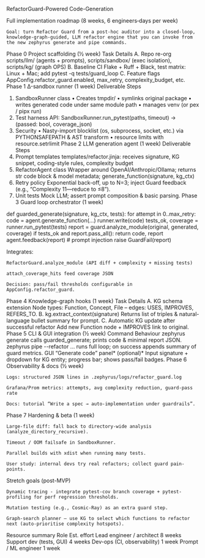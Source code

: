 RefactorGuard-Powered Code-Generation

Full implementation roadmap (8 weeks, 6 engineers‐days per week)

    Goal: turn Refactor Guard from a post-hoc auditor into a closed-loop, knowledge-graph-guided, LLM refactor engine that you can invoke from the new zephyrus generate and pipe commands.

Phase 0 Project scaffolding (½ week)
Task	Details
A. Repo re-org	scripts/llm/ (agents + prompts), scripts/sandbox/ (exec isolation), scripts/kg/ (graph OPS)
B. Baseline CI	Flake + Ruff + Black, test matrix: Linux + Mac; add pytest -q tests/guard_loop
C. Feature flags	AppConfig.refactor_guard.enabled, max_retry, complexity_budget, etc.
Phase 1 Δ-sandbox runner (1 week)
Deliverable	Steps
1. SandboxRunner class	• Creates tmpdir/<uuid> • symlinks original package • writes generated code under same module path • manages venv (or pex / pipx run)
2. Test harness	API: SandboxRunner.run_pytest(paths, timeout) → (passed: bool, coverage_json)
3. Security	• Nasty-import blocklist (os, subprocess, socket, etc.) via PYTHONSAFEPATH & AST transform • resource limits with resource.setrlimit
Phase 2 LLM generation agent (1 week)
Deliverable	Steps
1. Prompt templates	templates/refactor.jinja: receives signature, KG snippet, coding-style rules, complexity budget
2. RefactorAgent class	Wrapper around OpenAI/Anthropic/Ollama; returns str code block & model metadata; generate_function(signature, kg_ctx)
3. Retry policy	Exponential back-off, up to N=3; inject Guard feedback (e.g., “Complexity 11—reduce to ≤8”).
4. Unit tests	Mock LLM; assert prompt composition & basic parsing.
Phase 3 Guard loop orchestrator (1 week)

def guarded_generate(signature, kg_ctx, tests):
    for attempt in 0..max_retry:
        code = agent.generate_function(...)
        runner.write(code)
        tests_ok, coverage = runner.run_pytest(tests)
        report = guard.analyze_module(original, generated, coverage)
        if tests_ok and report.pass_all():
            return code, report
        agent.feedback(report)  # prompt injection
    raise GuardFail(report)

Integrates:

    RefactorGuard.analyze_module (API diff + complexity + missing tests)

    attach_coverage_hits feed coverage JSON

    Decision: pass/fail thresholds configurable in AppConfig.refactor_guard.

Phase 4 Knowledge-graph hooks (1 week)
Task	Details
A. KG schema extension	Node types: Function, Concept, File – edges: USES, IMPROVES, REFERS_TO.
B. kg.extract_context(signature)	Returns list of triples & natural-language bullet summary for prompt.
C. Automatic KG update after successful refactor	Add new Function node + IMPROVES link to original.
Phase 5 CLI & GUI integration (½ week)
Command	Behaviour
zephyrus generate	calls guarded_generate; prints code & minimal report JSON.
zephyrus pipe --refactor …	runs full loop; on success appends summary of guard metrics.
GUI “Generate code” panel* (optional)*	Input signature + dropdown for KG entity; progress bar; shows pass/fail badges.
Phase 6 Observability & docs (½ week)

    Logs: structured JSON lines in .zephyrus/logs/refactor_guard.log

    Grafana/Prom metrics: attempts, avg complexity reduction, guard-pass rate

    Docs: tutorial “Write a spec → auto-implementation under guardrails”.

Phase 7 Hardening & beta (1 week)

    Large-file diff: fall back to directory-wide analysis (analyze_directory_recursive).

    Timeout / OOM failsafe in SandboxRunner.

    Parallel builds with xdist when running many tests.

    User study: internal devs try real refactors; collect guard pain-points.

Stretch goals (post-MVP)

    Dynamic tracing - integrate pytest-cov branch coverage + pytest-profiling for perf regression thresholds.

    Mutation testing (e.g., Cosmic-Ray) as an extra guard step.

    Graph-search planner – use KG to select which functions to refactor next (auto-prioritise complexity hotspots).

Resource summary
Role	Est. effort
Lead engineer / architect	8 weeks
Support dev (tests, GUI)	4 weeks
Dev-ops (CI, observability)	1 week
Prompt / ML engineer	1 week